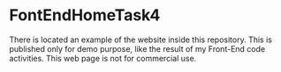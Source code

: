 # FontEndHomeTask4
There is located an example of the website inside this repository. This is published only for demo purpose, like the result of my Front-End code activities. This web page is not for commercial use.
